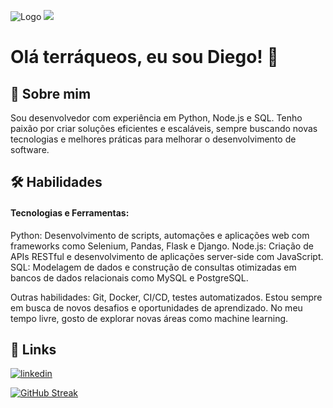 ![Logo](https://solutis.com.br/wp-content/uploads/2021/04/Post-Solutis-Carreiras-TI-2021_blog-750x500.png)
![](https://komarev.com/ghpvc/?username=dnnh3ad)
# Olá terráqueos, eu sou Diego! 🤘

## 🚀 Sobre mim
Sou desenvolvedor com experiência em Python, Node.js e SQL. Tenho paixão por criar soluções eficientes e escaláveis, sempre buscando novas tecnologias e melhores práticas para melhorar o desenvolvimento de software.
## 🛠 Habilidades
#### Tecnologias e Ferramentas:

Python: Desenvolvimento de scripts, automações e aplicações web com frameworks como Selenium, Pandas, Flask e Django.
Node.js: Criação de APIs RESTful e desenvolvimento de aplicações server-side com JavaScript.
SQL: Modelagem de dados e construção de consultas otimizadas em bancos de dados relacionais como MySQL e PostgreSQL.

Outras habilidades: Git, Docker, CI/CD, testes automatizados.
Estou sempre em busca de novos desafios e oportunidades de aprendizado. No meu tempo livre, gosto de explorar novas áreas como machine learning.


## 🔗 Links
[![linkedin](https://img.shields.io/badge/linkedin-0A66C2?style=for-the-badge&logo=linkedin&logoColor=white)](https://www.linkedin.com/in/diego-nobuo-nakagawa-3b0491127/)

[![GitHub Streak](https://github-readme-streak-stats.herokuapp.com/?user=dnnh3ad)](https://git.io/streak-stats)